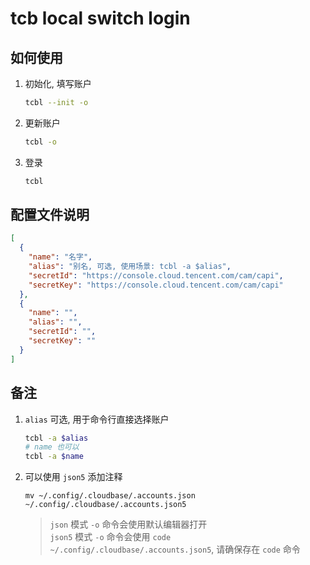 # tcb local switch login

## 如何使用

1. 初始化, 填写账户

    ```bash
    tcbl --init -o
    ```

1. 更新账户

    ```bash
    tcbl -o
    ```

1. 登录

    ```bash
    tcbl
    ```

## 配置文件说明

```json
[
  {
    "name": "名字",
    "alias": "别名, 可选, 使用场景: tcbl -a $alias",
    "secretId": "https://console.cloud.tencent.com/cam/capi",
    "secretKey": "https://console.cloud.tencent.com/cam/capi"
  },
  {
    "name": "",
    "alias": "",
    "secretId": "",
    "secretKey": ""
  }
]
```

## 备注

1. `alias` 可选, 用于命令行直接选择账户

    ```bash
    tcbl -a $alias
    # name 也可以
    tcbl -a $name
    ```

2. 可以使用 `json5` 添加注释

    ```plain
    mv ~/.config/.cloudbase/.accounts.json ~/.config/.cloudbase/.accounts.json5
    ```

    > `json` 模式 `-o` 命令会使用默认编辑器打开  
    > `json5` 模式 `-o` 命令会使用 `code ~/.config/.cloudbase/.accounts.json5`, 请确保存在 `code` 命令
